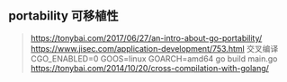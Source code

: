 ## portability 可移植性
> https://tonybai.com/2017/06/27/an-intro-about-go-portability/
> https://www.jisec.com/application-development/753.html 交叉编译
> CGO_ENABLED=0 GOOS=linux GOARCH=amd64 go build main.go
> https://tonybai.com/2014/10/20/cross-compilation-with-golang/